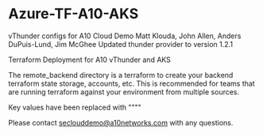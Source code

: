 # Azure-TF-A10-AKS

vThunder configs for A10 Cloud Demo
Matt Klouda, John Allen, Anders DuPuis-Lund, Jim McGhee
Updated thunder provider to version 1.2.1

Terraform Deployment for A10 vThunder and AKS

The remote_backend directory is a terraform to create your backend terraform state storage, accounts, etc. This is recommended for teams that are running terraform against your environment from multiple sources.

Key values have been replaced with ""<your values here>""

Please contact seclouddemo@a10networks.com with any questions.
